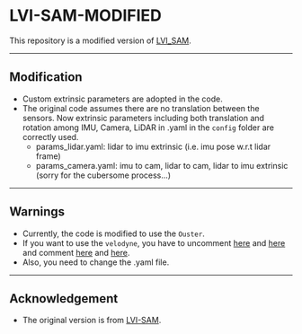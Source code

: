 # LVI-SAM-MODIFIED

This repository is a modified version of [LVI_SAM](https://github.com/TixiaoShan/LVI-SAM).

---

## Modification

- Custom extrinsic parameters are adopted in the code.
- The original code assumes there are no translation between the sensors. Now extrinsic parameters including both translation and rotation among IMU, Camera, LiDAR in .yaml in the ```config``` folder are correctly used.
  - params_lidar.yaml: lidar to imu extrinsic (i.e. imu pose w.r.t lidar frame)
  - params_camera.yaml: imu to cam, lidar to cam, lidar to imu extrinsic (sorry for the cubersome process...)  


---

## Warnings

- Currently, the code is modified to use the ```Ouster```.
- If you want to use the ```velodyne```, you have to uncomment [here](https://github.com/epicjung/LVI_SAM_fixed/blob/311368c75e3be5cc1fc631ef257bbae501b3f605/src/lidar_odometry/imageProjection.cpp#L4-L17) and [here](https://github.com/epicjung/LVI_SAM_fixed/blob/311368c75e3be5cc1fc631ef257bbae501b3f605/src/lidar_odometry/imageProjection.cpp#L523) and comment [here](https://github.com/epicjung/LVI_SAM_fixed/blob/311368c75e3be5cc1fc631ef257bbae501b3f605/src/lidar_odometry/imageProjection.cpp#L19-L35) and [here](https://github.com/epicjung/LVI_SAM_fixed/blob/311368c75e3be5cc1fc631ef257bbae501b3f605/src/lidar_odometry/imageProjection.cpp#L524).
- Also, you need to change the .yaml file. 
---

## Acknowledgement

  - The original version is from [LVI-SAM](https://github.com/TixiaoShan/LVI-SAM).
